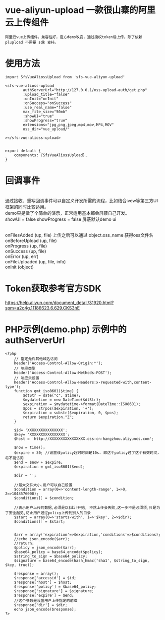 vue-aliyun-upload 一款很山寨的阿里云上传组件
===

    阿里云vue上传组件，兼容性好，官方demo改变，通过授权token后上传，除了依赖 plupload 不需要 sdk 支持。

使用方法
===
    import SfsVueAliossUpload from 'sfs-vue-aliyun-upload'

    <sfs-vue-alioss-upload
            authServerUrl="http://127.0.0.1/oss-upload-auth/get.php"
            :upload_title="false"
            :onInit="onInit"
            :onSuccess="onSuccess"
            :use_real_name="false"
            max_file_size="50mb"
            :showUI="true"
            :showProgress="true"
            extensions="jpg,png,jpeg,mp4,mov,MP4,MOV"
            oss_dir="vue_upload/"

    ></sfs-vue-alioss-upload>


    export default {
        components: {SfsVueAliossUpload},
    }

回调事件
===
 <br> 通过接收、重写回调事件可以自定义开发所需的流程，比如结合ivew等第三方UI框架的同时比较适用。
 <br> demo只是做了个简单的演示，正常适用基本都会屏蔽自己开发。
 <br> showUI = false  showProgress = false 屏蔽默认demo ui

 <br>       onFilesAdded (up, file) 上传之后可以通过 object.oss_name 获得oss文件名
 <br>       onBeforeUpload (up, file)
 <br>       onProgress (up, file)
 <br>       onSuccess (up, file)
 <br>       onError (up, err)
 <br>       onFileUploaded (up, file, info)
 <br>       onInit (object)


Token获取参考官方SDK
===
 https://help.aliyun.com/document_detail/31920.html?spm=a2c4g.11186623.6.629.CKS3hE

PHP示例(demo.php) 示例中的authServerUrl
===
    <?php
        // 指定允许其他域名访问
        header('Access-Control-Allow-Origin:*');
        // 响应类型
        header('Access-Control-Allow-Methods:POST');
        // 响应头设置
        header('Access-Control-Allow-Headers:x-requested-with,content-type');
        function gmt_iso8601($time) {
            $dtStr = date("c", $time);
            $mydatetime = new DateTime($dtStr);
            $expiration = $mydatetime->format(DateTime::ISO8601);
            $pos = strpos($expiration, '+');
            $expiration = substr($expiration, 0, $pos);
            return $expiration."Z";
        }

        $id= 'XXXXXXXXXXXXXXXX';
        $key= 'XXXXXXXXXXXXXXXX';
        $host = 'http://XXXXXXXXXXXXXXXX.oss-cn-hangzhou.aliyuncs.com';

        $now = time();
        $expire = 30; //设置该policy超时时间是10s. 即这个policy过了这个有效时间，将不能访问
        $end = $now + $expire;
        $expiration = gmt_iso8601($end);

        $dir = '';

        //最大文件大小.用户可以自己设置
        $condition = array(0=>'content-length-range', 1=>0, 2=>1048576000);
        $conditions[] = $condition;

        //表示用户上传的数据,必须是以$dir开始, 不然上传会失败,这一步不是必须项,只是为了安全起见,防止用户通过policy上传到别人的目录
        $start = array(0=>'starts-with', 1=>'$key', 2=>$dir);
        $conditions[] = $start;


        $arr = array('expiration'=>$expiration,'conditions'=>$conditions);
        //echo json_encode($arr);
        //return;
        $policy = json_encode($arr);
        $base64_policy = base64_encode($policy);
        $string_to_sign = $base64_policy;
        $signature = base64_encode(hash_hmac('sha1', $string_to_sign, $key, true));

        $response = array();
        $response['accessid'] = $id;
        $response['host'] = $host;
        $response['policy'] = $base64_policy;
        $response['signature'] = $signature;
        $response['expire'] = $end;
        //这个参数是设置用户上传指定的前缀
        $response['dir'] = $dir;
        echo json_encode($response);
    ?>
